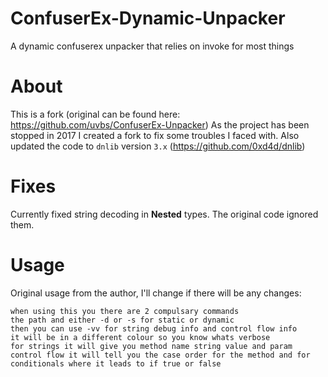 # ConfuserEx-Dynamic-Unpacker
A dynamic confuserex unpacker that relies on invoke for most things

# About

This is a fork (original can be found here: https://github.com/uvbs/ConfuserEx-Unpacker)
As the project has been stopped in 2017 I created a fork to fix some troubles I faced with.
Also updated the code to `dnlib` version `3.x` (https://github.com/0xd4d/dnlib)

# Fixes

Currently fixed string decoding in **Nested** types. The original code ignored them. 

# Usage

Original usage from the author, I'll change if there will be any changes:

```
when using this you there are 2 compulsary commands
the path and either -d or -s for static or dynamic 
then you can use -vv for string debug info and control flow info 
it will be in a different colour so you know whats verbose 
for strings it will give you method name string value and param
control flow it will tell you the case order for the method and for conditionals where it leads to if true or false
```


